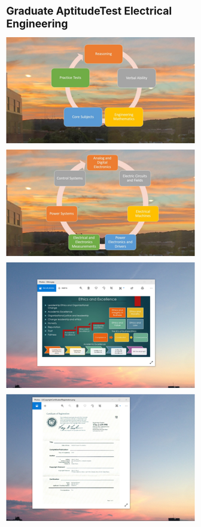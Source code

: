 # Graduate AptitudeTest Electrical Engineering

![image](Gate_EE.JPG)

![image](Gate_EE_Subjects.JPG)

![image](EthicsandExcellence.png)

![image](USCopyrightCertificate.png)
